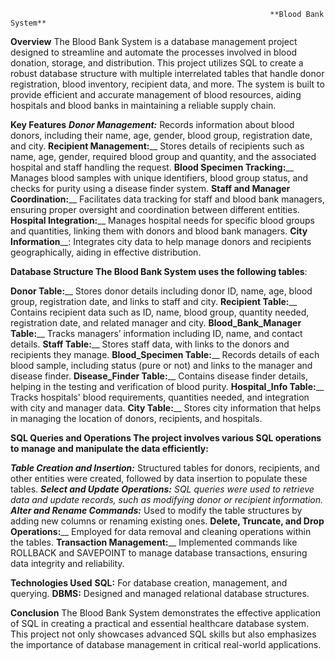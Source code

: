                                                               **Blood Bank System**
**Overview**
The Blood Bank System is a database management project designed to streamline and automate the processes involved in blood donation, storage, and distribution. This project utilizes SQL to create a robust database structure with multiple interrelated tables that handle donor registration, blood inventory, recipient data, and more. The system is built to provide efficient and accurate management of blood resources, aiding hospitals and blood banks in maintaining a reliable supply chain.

**Key Features**
**_Donor Management:_** Records information about blood donors, including their name, age, gender, blood group, registration date, and city.
**Recipient Management:**__ Stores details of recipients such as name, age, gender, required blood group and quantity, and the associated hospital and staff handling the request.
**Blood Specimen Tracking:**__ Manages blood samples with unique identifiers, blood group status, and checks for purity using a disease finder system.
**Staff and Manager Coordination:**__ Facilitates data tracking for staff and blood bank managers, ensuring proper oversight and coordination between different entities.
**Hospital Integration:**__ Manages hospital needs for specific blood groups and quantities, linking them with donors and blood bank managers.
**City Information**__: Integrates city data to help manage donors and recipients geographically, aiding in effective distribution.

**Database Structure
The Blood Bank System uses the following tables**:

**Donor Table:**__ Stores donor details including donor ID, name, age, blood group, registration date, and links to staff and city.
**Recipient Table:**__ Contains recipient data such as ID, name, blood group, quantity needed, registration date, and related manager and city.
**Blood_Bank_Manager Table:**__ Tracks managers’ information including ID, name, and contact details.
**Staff Table:**__ Stores staff data, with links to the donors and recipients they manage.
**Blood_Specimen Table:**__ Records details of each blood sample, including status (pure or not) and links to the manager and disease finder.
**Disease_Finder Table:**__ Contains disease finder details, helping in the testing and verification of blood purity.
**Hospital_Info Table:**__ Tracks hospitals' blood requirements, quantities needed, and integration with city and manager data.
**City Table:**__ Stores city information that helps in managing the location of donors, recipients, and hospitals.

**SQL Queries and Operations
The project involves various SQL operations to manage and manipulate the data efficiently:**

_**Table Creation and Insertion:**_ Structured tables for donors, recipients, and other entities were created, followed by data insertion to populate these tables.
_**Select and Update Operations:** _SQL queries were used to retrieve data and update records, such as modifying donor or recipient information.
**Alter and Rename Commands:**__ Used to modify the table structures by adding new columns or renaming existing ones.
**Delete, Truncate, and Drop Operations:**__ Employed for data removal and cleaning operations within the tables.
**Transaction Management:**__ Implemented commands like ROLLBACK and SAVEPOINT to manage database transactions, ensuring data integrity and reliability.

**Technologies Used**
**SQL:** For database creation, management, and querying.
**DBMS:** Designed and managed relational database structures.

**Conclusion**
The Blood Bank System demonstrates the effective application of SQL in creating a practical and essential healthcare database system. This project not only showcases advanced SQL skills but also emphasizes the importance of database management in critical real-world applications.
